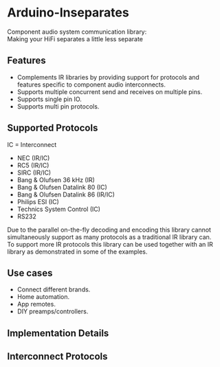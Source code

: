 # Arduino-Inseparates
Component audio system communication library:\
Making your HiFi separates a little less separate

## Features
* Complements IR libraries by providing support for protocols and features specific to component audio interconnects.
* Supports multiple concurrent send and receives on multiple pins.
* Supports single pin IO.
* Supports multi pin protocols.

## Supported Protocols
IC = Interconnect
* NEC (IR/IC)
* RC5 (IR/IC)
* SIRC (IR/IC)
* Bang & Olufsen 36 kHz (IR)
* Bang & Olufsen Datalink 80 (IC)
* Bang & Olufsen Datalink 86 (IR/IC)
* Philips ESI (IC)
* Technics System Control (IC)
* RS232

Due to the parallel on-the-fly decoding and encoding this library cannot simultaneously support as many protocols as a traditional IR library can.\
To support more IR protocols this library can be used together with an IR library as demonstrated in some of the examples.

## Use cases
* Connect different brands.
* Home automation.
* App remotes.
* DIY preamps/controllers.

## Implementation Details

## Interconnect Protocols

